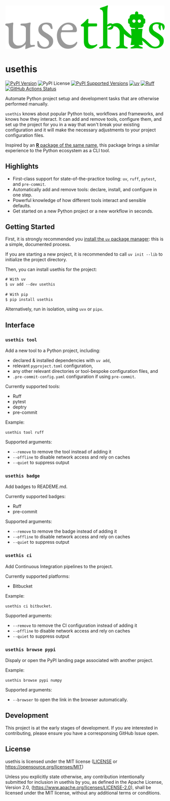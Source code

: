 <h1 align="center">
  <img src="https://raw.githubusercontent.com/nathanjmcdougall/usethis-python/refs/heads/main/doc/logo.svg"><br>
</h1>

# usethis

[![PyPI Version](<https://img.shields.io/pypi/v/usethis.svg>)](<https://pypi.python.org/pypi/usethis>)
![PyPI License](<https://img.shields.io/pypi/l/usethis.svg>)
[![PyPI Supported Versions](<https://img.shields.io/pypi/pyversions/usethis.svg>)](<https://pypi.python.org/pypi/usethis>)
[![uv](<https://img.shields.io/endpoint?url=https://raw.githubusercontent.com/astral-sh/uv/main/assets/badge/v0.json>)](<https://github.com/astral-sh/uv>)
[![Ruff](<https://img.shields.io/endpoint?url=https://raw.githubusercontent.com/astral-sh/ruff/main/assets/badge/v2.json>)](<https://github.com/astral-sh/ruff>)
[![GitHub Actions Status](https://github.com/nathanjmcdougall/usethis-python/workflows/CI/badge.svg)](https://github.com/nathanjmcdougall/usethis-python/actions)

Automate Python project setup and development tasks that are otherwise performed manually.

`usethis` knows about popular Python tools, workflows and frameworks, and knows how they
interact. It can add and remove tools, configure them, and set up the project for you
in a way that won't break your existing configuration and it will make the necessary
adjustments to your project configuration files.

Inspired by an [**R** package of the same name](https://usethis.r-lib.org/index.html),
this package brings a similar experience to the Python ecosystem as a CLI tool.

## Highlights

- First-class support for state-of-the-practice tooling: `uv`, `ruff`, `pytest`, and `pre-commit`.
- Automatically add and remove tools: declare, install, and configure in one step.
- Powerful knowledge of how different tools interact and sensible defaults.
- Get started on a new Python project or a new workflow in seconds.

## Getting Started

First, it is strongly recommended you [install the `uv` package manager](https://docs.astral.sh/uv/getting-started/installation/): this is a simple, documented process.

If you are starting a new project, it is recommended to call `uv init --lib` to
initialize the project directory.

Then, you can install usethis for the project:

```console
# With uv
$ uv add --dev usethis

# With pip
$ pip install usethis
```

Alternatively, run in isolation, using `uvx` or `pipx`.

## Interface

### `usethis tool`

Add a new tool to a Python project, including:

- declared & installed dependencies with `uv add`,
- relevant `pyproject.toml` configuration,
- any other relevant directories or tool-bespoke configuration files, and
- `.pre-commit-config.yaml` configuration if using `pre-commit`.

Currently supported tools:

- Ruff
- pytest
- deptry
- pre-commit

Example:

`usethis tool ruff`

Supported arguments:

- `--remove` to remove the tool instead of adding it
- `--offline` to disable network access and rely on caches
- `--quiet` to suppress output

### `usethis badge`

Add badges to READEME.md.

Currently supported badges:

- Ruff
- pre-commit

Supported arguments:

- `--remove` to remove the badge instead of adding it
- `--offline` to disable network access and rely on caches
- `--quiet` to suppress output

### `usethis ci`

Add Continuous Integration pipelines to the project.

Currently supported platforms:

- Bitbucket

Example:

`usethis ci bitbucket`.

Supported arguments:

- `--remove` to remove the CI configuration instead of adding it
- `--offline` to disable network access and rely on caches
- `--quiet` to suppress output

### `usethis browse pypi`

Dispaly or open the PyPI landing page associated with another project.

Example:

`usethis browse pypi numpy`

Supported arguments:

- `--browser` to open the link in the browser automatically.

## Development

This project is at the early stages of development. If you are interested in contributing,
please ensure you have a corresponsing GitHub Issue open.

## License

usethis is licensed under the MIT license ([LICENSE](https://github.com/nathanjmcdougall/usethis-python/blob/main/LICENSE) or <https://opensource.org/licenses/MIT>)

Unless you explicitly state otherwise, any contribution intentionally submitted for
inclusion in usethis by you, as defined in the Apache License, Version 2.0,
(<https://www.apache.org/licenses/LICENSE-2.0>), shall be licensed under the
MIT license, without any additional terms or conditions.
